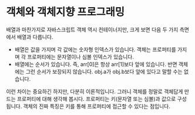 # 객체와 객체지향 프로그래밍
배열과 마찬가지로 자바스크립트 객체 역시 컨테이너지만, 크게 보면 다음 두 가지 측면에서 배열과 다릅니다.
<ul>
    <li>배열은 값을 가지며 각 값에는 숫자형 인덱스가 있습니다. 객체는 프로퍼티를 가지며 각 프로퍼티에는 문자열이나 심볼 인덱스가 있습니다.</li>
    <li>배열에는 순서가 있습니다. 즉, arr[0]은 항상 arr[1]보다 앞에 있습니다. 반면 객체에는 그런 순서가 보장되지 않습니다. obj.a가 obj.b보다 앞에 있다고 말할 수는 없습니다.</li>
</ul>
이런 차이는 중요하긴 하지만, 다분히 이론적입니다. 그러니 객체를 정말로 객체답게 만드는 프로퍼티에 대해 생각해 봅시다. 프로퍼티는 키(문자열 또는 심볼)과 값으로 구성됩니다. 객체의 진짜 특징은 키를 통해 프로퍼티에 접근할 수 있다는 점입니다.